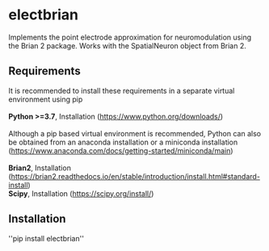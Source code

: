 # electbrian

Implements the point electrode approximation for neuromodulation using the Brian 2 package. Works with the SpatialNeuron
object from Brian 2.

## Requirements

It is recommended to install these requirements in a separate virtual environment using pip <br>
<br>
**Python >=3.7**, Installation (https://www.python.org/downloads/) <br>
<br>
Although a pip based virtual environment is recommended, Python can also be obtained from an anaconda installation 
or a miniconda installation (https://www.anaconda.com/docs/getting-started/miniconda/main) <br>
<br>
**Brian2**, Installation (https://brian2.readthedocs.io/en/stable/introduction/install.html#standard-install) <br>
**Scipy**, Installation (https://scipy.org/install/) <br>

## Installation

''pip install electbrian''
